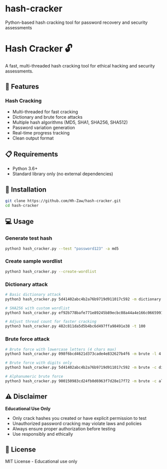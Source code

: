 # hash-cracker
Python-based hash cracking tool for password recovery and security assessments

# Hash Cracker 🔓
A fast, multi-threaded hash cracking tool for ethical hacking and security assessments.

## 🚀 Features
### Hash Cracking
- Multi-threaded for fast cracking
- Dictionary and brute force attacks
- Multiple hash algorithms (MD5, SHA1, SHA256, SHA512)
- Password variation generation
- Real-time progress tracking
- Clean output format

## 📋 Requirements
- Python 3.6+
- Standard library only (no external dependencies)

## 🔧 Installation
```bash
git clone https://github.com/Hh-Zaw/hash-cracker.git
cd hash-cracker
```

## 💻 Usage

### Generate test hash
```bash
python3 hash_cracker.py --test "password123" -a md5
```

### Create sample wordlist
```bash
python3 hash_cracker.py --create-wordlist
```

### Dictionary attack
```bash
# Basic dictionary attack
python3 hash_cracker.py 5d41402abc4b2a76b9719d911017c592 -m dictionary

# SHA256 with custom wordlist
python3 hash_cracker.py ef92b778bafe771e89245b89ecbc08a44a4e166c06659911881f383d4473e94f -a sha256 -w custom.txt

# Adjust thread count for faster cracking
python3 hash_cracker.py 482c811da5d5b4bc6d497ffa98491e38 -t 100
```

### Brute force attack
```bash
# Brute force with lowercase letters (4 chars max)
python3 hash_cracker.py 098f6bcd4621d373cade4e832627b4f6 -m brute -l 4 -c lower

# Brute force with digits only
python3 hash_cracker.py 5d41402abc4b2a76b9719d911017c592 -m brute -c digits -l 6

# Alphanumeric brute force
python3 hash_cracker.py 900150983cd24fb0d6963f7d28e17f72 -m brute -c alphanum -l 3
```

## ⚠️ Disclaimer
**Educational Use Only**
- Only crack hashes you created or have explicit permission to test
- Unauthorized password cracking may violate laws and policies
- Always ensure proper authorization before testing
- Use responsibly and ethically

## 📄 License
MIT License - Educational use only
